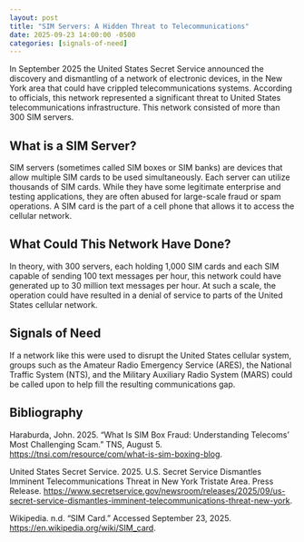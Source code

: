 ```yaml
---
layout: post
title: "SIM Servers: A Hidden Threat to Telecommunications"
date: 2025-09-23 14:00:00 -0500
categories: [signals-of-need]
---
```


In September 2025 the United States Secret Service announced
the discovery and dismantling of a network of electronic
devices, in the New York area that could have crippled
telecommunications systems. According to officials, this
network represented a significant threat to United States
telecommunications infrastructure. This network consisted of
more than 300 SIM servers.

## What is a SIM Server?

SIM servers (sometimes called SIM boxes or SIM banks) are
devices that allow multiple SIM cards to be used
simultaneously. Each server can utilize thousands of SIM
cards. While they have some legitimate enterprise and testing
applications, they are often abused for large-scale fraud or
spam operations. A SIM card is the part of a cell phone that
allows it to access the cellular network.

## What Could This Network Have Done?

In theory, with 300 servers, each holding 1,000 SIM cards and
each SIM capable of sending 100 text messages per hour, this
network could have generated up to 30 million text messages
per hour. At such a scale, the operation could have resulted
in a denial of service to parts of the United States cellular
network.

## Signals of Need

If a network like this were used to disrupt the United States
cellular system, groups such as the Amateur Radio Emergency
Service (ARES), the National Traffic System (NTS), and the
Military Auxiliary Radio System (MARS) could be called upon to
help fill the resulting communications gap.

## Bibliography

Haraburda, John. 2025. “What Is SIM Box Fraud: Understanding Telecoms’ Most Challenging Scam.” TNS, August 5. https://tnsi.com/resource/com/what-is-sim-boxing-blog.

United States Secret Service. 2025. U.S. Secret Service Dismantles Imminent Telecommunications Threat in New York Tristate Area. Press Release. https://www.secretservice.gov/newsroom/releases/2025/09/us-secret-service-dismantles-imminent-telecommunications-threat-new-york.

Wikipedia. n.d. “SIM Card.” Accessed September 23, 2025. https://en.wikipedia.org/wiki/SIM_card.


